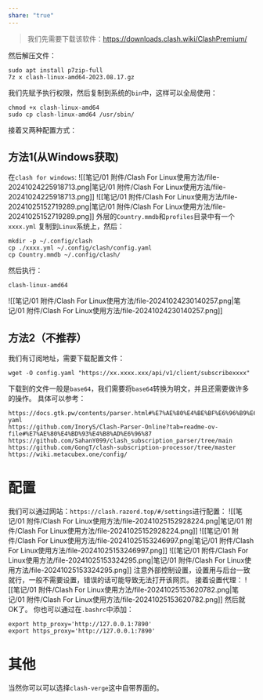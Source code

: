 ```yaml
---
share: "true"
---
```

> 我们先需要下载该软件：https://downloads.clash.wiki/ClashPremium/

然后解压文件：
```shell
sudo apt install p7zip-full
7z x clash-linux-amd64-2023.08.17.gz 
```

我们先赋予执行权限，然后复制到系统的`bin`中，这样可以全局使用：
```shell
chmod +x clash-linux-amd64
sudo cp clash-linux-amd64 /usr/sbin/
```

接着又两种配置方式：
## 方法1(从Windows获取)
在`clash for windows`:
![[笔记/01 附件/Clash For Linux使用方法/file-20241024225918713.png|笔记/01 附件/Clash For Linux使用方法/file-20241024225918713.png]]
![[笔记/01 附件/Clash For Linux使用方法/file-20241025152719289.png|笔记/01 附件/Clash For Linux使用方法/file-20241025152719289.png]]
外层的`Country.mmdb`和`profiles`目录中有一个`xxxx.yml`
复制到`Linux`系统上，然后：
```shell
mkdir -p ~/.config/clash
cp ./xxxx.yml ~/.config/clash/config.yaml
cp Country.mmdb ~/.config/clash/
```

然后执行：
```shell
clash-linux-amd64
```
![[笔记/01 附件/Clash For Linux使用方法/file-20241024230140257.png|笔记/01 附件/Clash For Linux使用方法/file-20241024230140257.png]]

## 方法2（不推荐）
我们有订阅地址，需要下载配置文件：
```shell
wget -O config.yaml "https://xx.xxxx.xxx/api/v1/client/subscribexxxx"
```
下载到的文件一般是`base64`，我们需要将`base64`转换为明文，并且还需要做许多的操作。
具体可以参考：
```url
https://docs.gtk.pw/contents/parser.html#%E7%AE%80%E4%BE%BF%E6%96%B9%E6%B3%95-yaml
https://github.com/InoryS/Clash-Parser-Online?tab=readme-ov-file#%E7%AE%80%E4%BD%93%E4%B8%AD%E6%96%87
https://github.com/SahanY099/clash_subscription_parser/tree/main
https://github.com/GongT/clash-subscription-processor/tree/master
https://wiki.metacubex.one/config/
```


# 配置
我们可以通过网站：`https://clash.razord.top/#/settings`进行配置：
![[笔记/01 附件/Clash For Linux使用方法/file-20241025152928224.png|笔记/01 附件/Clash For Linux使用方法/file-20241025152928224.png]]
![[笔记/01 附件/Clash For Linux使用方法/file-20241025153246997.png|笔记/01 附件/Clash For Linux使用方法/file-20241025153246997.png]]
![[笔记/01 附件/Clash For Linux使用方法/file-20241025153324295.png|笔记/01 附件/Clash For Linux使用方法/file-20241025153324295.png]]
注意外部控制设置，设置用与后台一致就行，一般不需要设置，错误的话可能导致无法打开该网页。
接着设置代理：
![[笔记/01 附件/Clash For Linux使用方法/file-20241025153620782.png|笔记/01 附件/Clash For Linux使用方法/file-20241025153620782.png]]
然后就OK了。
你也可以通过在`.bashrc`中添加：
```shell
export http_proxy='http://127.0.0.1:7890'
export https_proxy='http://127.0.0.1:7890'
```
# 其他
当然你可以可以选择`clash-verge`这中自带界面的。